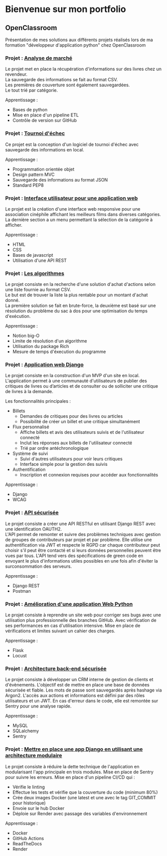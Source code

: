 # Bienvenue sur mon portfolio

## OpenClassroom

Présentation de mes solutions aux différents projets réalisés lors de ma formation "développeur d'application python" chez OpenClassroom

### Projet : [Analyse de marché](https://github.com/spleenYou/OC-P2)

Le projet met en place la récupération d'informations sur des livres chez un revendeur.\
La sauvegarde des informations se fait au format CSV.\
Les premières de couverture sont également sauvegardées.\
Le tout trié par catégorie.

Apprentissage :
- Bases de python
- Mise en place d'un pipeline ETL
- Contrôle de version sur GitHub

### Projet : [Tournoi d'échec](https://github.com/spleenYou/OC-P4)

Ce projet est la conception d'un logiciel de tournoi d'échec avec sauvegarde des informations en local.

Apprentissage :
- Programmation orientée objet
- Design pattern MVC
- Sauvegarde des informations au format JSON
- Standard PEP8

### Projet : [Interface utilisateur pour une application web](https://github.com/spleenYou/OC-P6)

Le projet est la création d'une interface web responsive pour une association cinéphile affichant les meilleurs films dans diverses catégories.\
La dernière section a un menu permettant la sélection de la catégorie à afficher.

Apprentissage :
- HTML
- CSS
- Bases de javascript
- Utilisation d'une API REST

### Projet : [Les algorithmes](https://github.com/spleenYou/OC-P7)

Le projet consiste en la recherche d'une solution d'achat d'actions selon une liste fournie au format CSV.\
Le but est de trouver la liste la plus rentable pour un montant d'achat donné.\
La première solution se fait en brute-force, la deuxième est basé sur une résolution du problème du sac à dos pour une optimisation du temps d'exécution.

Apprentissage :
- Notion big-O
- Limite de résolution d'un algorithme
- Utilisation du package Rich
- Mesure de temps d'éxecution du programme

### Projet : [Application web Django](https://github.com/spleenYou/OC-P9)

Le projet consiste en la construction d'un MVP d'un site en local.\
L'application permet à une communauté d'utilisateurs de publier des critiques de livres ou d’articles et de consulter ou de solliciter une critique de livres à la demande.

Les fonctionnalités principales :
- Billets
    - Demandes de critiques pour des livres ou articles
    - Possibilité de créer un billet et une critique simultanément
- Flux personnalisé
    - Affiche billets et avis des utilisateurs suivis et de l'utilisateur connecté
    - Inclut les réponses aux billets de l'utilisateur connecté
    - Trié par ordre antéchronologique
- Système de suivi
    - Suivi d'autres utilisateurs pour voir leurs critiques
    - Interface simple pour la gestion des suivis
- Authentification
    - Inscription et connexion requises pour accéder aux fonctionnalités

Apprentissage :
- Django
- WCAG

### Projet : [API sécurisée](https://github.com/spleenYou/OC-P10)

Le projet consiste a créer une API RESTful en utilisant Django REST avec une identification OAUTH2.\
L'API permet de remonter et suivre des problèmes techniques avec gestion de groupes de contributeurs par projet et par problème.
Elle utilise une authentification via JWT et respecte le RGPD car chaque contributeur peut choisir s'il peut être contacté et si leurs données personnelles peuvent être vues par tous.
L'API tend vers des spécifications de green code en envoyant le plus d'informations utiles possibles en une fois afin d'éviter la surconsommation des serveurs.

Apprentissage :
- Django REST
- Postman

### Projet : [Amélioration d'une application Web Python](https://github.com/spleenYou/OC-P11)

Le projet consiste à reprendre un site web pour corriger ses bugs avec une utilisation plus professionnelle des branches GitHub.
Avec vérification de ses performances en cas d'utilisation intensive.
Mise en place de vérifications et limites suivant un cahier des charges.

Apprentissage :
- Flask
- Locust

### Projet : [Architecture back-end sécurisée](https://github.com/spleenYou/OC-P12)

Le projet consiste à développer un CRM interne de gestion de clients et d'évènements.
L'objectif est de mettre en place une base de données sécurisée et fiable.
Les mots de passe sont sauvegardés après hashage via Argon2.
L'accès aux actions et informations est défini par des rôles utilisateurs et un JWT.
En cas d'erreur dans le code, elle est remontée sur Sentry pour une analyse rapide.

Apprentissage :
- MySQL
- SQLalchemy
- Sentry

### Projet : [Mettre en place une app Django en utilisant une architecture modulaire](https://github.com/spleenYou/OC-P13)

Le projet consiste à réduire la dette technique de l'application en modularisant l'app principale en trois modules.
Mise en place de Sentry pour suivre les erreurs.
Mise en place d'un pipeline CI/CD qui :
- Vérifie le linting
- Effectue les tests et vérifie que la couverture du code (minimum 80%)
- Crée deux images Docker (une latest et une avec le tag GIT_COMMIT pour historique)
- Envoie sur le hub Docker
- Déploie sur Render avec passage des variables d'environnement

Apprentissage :
- Docker
- GitHub Actions
- ReadTheDocs
- Render